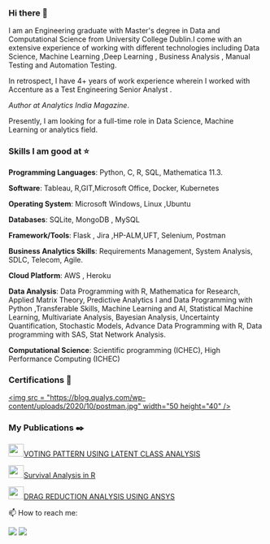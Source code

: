 ### Hi there 👋
I am an Engineering graduate with Master's degree in Data and Computational Science from University College Dublin.I come with an extensive experience of working with different technologies including Data Science, Machine Learning ,Deep Learning , Business Analysis , Manual Testing and Automation Testing.

In retrospect, I have 4+ years of work experience wherein I worked with Accenture as a Test Engineering Senior Analyst .

*Author at Analytics India Magazine*.

Presently, I am looking for a full-time role in Data Science, Machine Learning or analytics field.

### Skills I am good at ⭐️
**Programming Languages**: Python, C, R, SQL, Mathematica 11.3.

**Software**: Tableau, R,GIT,Microsoft Office, Docker, Kubernetes

**Operating System**: Microsoft Windows, Linux ,Ubuntu

**Databases**: SQLite, MongoDB , MySQL

**Framework/Tools**: Flask , Jira ,HP-ALM,UFT, Selenium, Postman

**Business Analytics Skills**: Requirements Management, System Analysis, SDLC, Telecom, Agile.

**Cloud Platform**: AWS , Heroku

**Data Analysis**: Data Programming with R, Mathematica for Research, Applied Matrix Theory, Predictive Analytics I and Data Programming with Python ,Transferable Skills, Machine Learning and AI, Statistical Machine Learning, Multivariate Analysis, Bayesian Analysis, Uncertainty Quantification, Stochastic Models, Advance Data Programming with R, Data programming with SAS, Stat Network Analysis.

**Computational Science**: Scientific programming (ICHEC), High Performance Computing (ICHEC) 


### Certifications 📰
[<img src = "https://blog.qualys.com/wp-content/uploads/2020/10/postman.jpg" width="50 height="40" />](https://badgr.com/public/assertions/3X_lGR-iSDiccmWF5DvUOQ)



### My Publications ✒️
<img src="https://mk0analyticsindf35n9.kinstacdn.com/wp-content/uploads/2016/12/NNdyVORO_400x400.jpg" width="30" height="25"/>[VOTING PATTERN USING LATENT CLASS ANALYSIS](https://analyticsindiamag.com/latent-class-analysis-voting-patterns-in-32nd-dail-eireann/)

<img src="https://mk0analyticsindf35n9.kinstacdn.com/wp-content/uploads/2016/12/NNdyVORO_400x400.jpg" width="30" height="25" />[Survival Analysis in R](https://analyticsindiamag.com/how-to-do-survival-analysis-in-r/)

<img src="http://www.ijisr.issr-journals.org/docs/logo.png"  width="30" height="25" />[DRAG REDUCTION ANALYSIS USING ANSYS](http://www.ijisr.issr-journals.org/abstract.php?article=IJISR-15-104-15)



📫 How to reach me:

[<img src="https://img.shields.io/badge/linkedin-%230077B5.svg?&style=for-the-badge&logo=linkedin&logoColor=white" />](https://www.linkedin.com/in/gaurav-kumar-80153788/)
[<img src="https://img.shields.io/badge/gmail-D14836?&style=for-the-badge&logo=gmail&logoColor=white" />](mailto:gkkumar019@gmail.com)
 


<!--
**Gaurav-sketch/Gaurav-sketch** is a ✨ _special_ ✨ repository because its `README.md` (this file) appears on your GitHub profile.


- 🔭 I’m currently working on ...
- 🌱 I’m currently learning ...
- 👯 I’m looking to collaborate on ...
- 🤔 I’m looking for help with ...
- 💬 Ask me about ...
- 📫 How to reach me: ...
- 😄 Pronouns: ...
- ⚡ Fun fact: ...
-->
